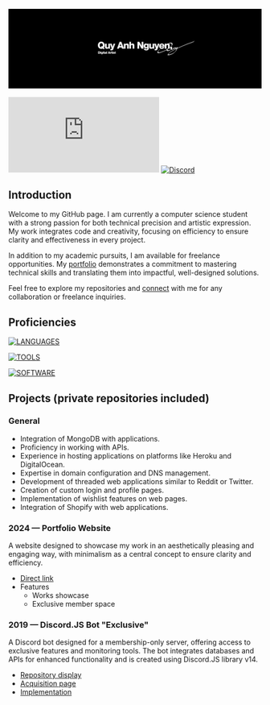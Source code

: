 [![Banner](/assets/banner.png)](https://quyanh.xyz/)

[![Website](https://badgen.net/badge/WEBSITE/quyanh.xyz?color=none)](https://quyanh.xyz)
[![Discord](https://badgen.net/discord/members/fVpw5sp?icon=discord&color=none)](https://discord.gg/fVpw5sp)

## Introduction
Welcome to my GitHub page. I am currently a computer science student with a strong passion for both technical precision and artistic expression. My work integrates code and creativity, focusing on efficiency to ensure clarity and effectiveness in every project.

In addition to my academic pursuits, I am available for freelance opportunities. My [portfolio](https://quyanh.xyz) demonstrates a commitment to mastering technical skills and translating them into impactful, well-designed solutions.

Feel free to explore my repositories and [connect](mailto:info@quyanh.xyz) with me for any collaboration or freelance inquiries.

## Proficiencies

[![LANGUAGES](https://skillicons.dev/icons?i=cs,html,css,js,php,java,py&perline=7)](https://quyanh.xyz)

[![TOOLS](https://skillicons.dev/icons?i=mongodb,git,heroku,bots,discord,discordjs,nodejs,express)](https://quyanh.xyz)

[![SOFTWARE](https://skillicons.dev/icons?i=ae,pr,ps,ai,xd,blender,obsidian,visualstudio,vscode)](https://quyanh.xyz)

## Projects (private repositories included)
### General
- Integration of MongoDB with applications.
- Proficiency in working with APIs.
- Experience in hosting applications on platforms like Heroku and DigitalOcean.
- Expertise in domain configuration and DNS management.
- Development of threaded web applications similar to Reddit or Twitter.
- Creation of custom login and profile pages.
- Implementation of wishlist features on web pages.
- Integration of Shopify with web applications.

### 2024 — Portfolio Website
A website designed to showcase my work in an aesthetically pleasing and engaging way, with minimalism as a central concept to ensure clarity and efficiency.
- [Direct link](https://quyanh.xyz/)
- Features
  - Works showcase
  - Exclusive member space

### 2019 — Discord.JS Bot "Exclusive"
A Discord bot designed for a membership-only server, offering access to exclusive features and monitoring tools. The bot integrates databases and APIs for enhanced functionality and is created using Discord.JS library v14.
- [Repository display](https://quyanh.xyz/work/development.html)
- [Acquisition page](https://shoppy.gg/product/RxjfGyL)
- [Implementation](https://discord.gg/fVpw5sp)